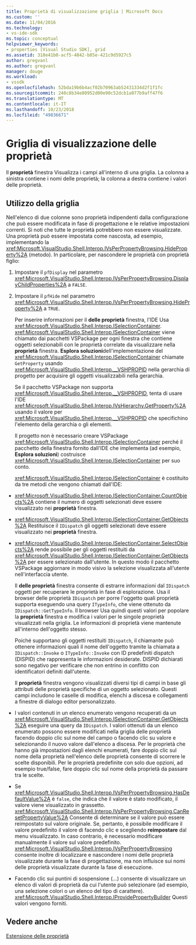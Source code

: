 ```yaml
---
title: Proprietà di visualizzazione griglia | Microsoft Docs
ms.custom: ''
ms.date: 11/04/2016
ms.technology:
- vs-ide-sdk
ms.topic: conceptual
helpviewer_keywords:
- properties [Visual Studio SDK], grid
ms.assetid: 318e41b0-acf5-4842-b85e-421c9d5927c5
author: gregvanl
ms.author: gregvanl
manager: douge
ms.workload:
- vssdk
ms.openlocfilehash: 52bda19b6b4acf02b70963ab52431334d2f1f1fc
ms.sourcegitcommit: 240c8b34e80952d00e90c52dcb1a077b9aff47f6
ms.translationtype: MT
ms.contentlocale: it-IT
ms.lasthandoff: 10/23/2018
ms.locfileid: "49836671"
---
```

# <a name="properties-display-grid"></a>Griglia di visualizzazione delle proprietà
Il **proprietà** finestra Visualizza i campi all'interno di una griglia. La colonna a sinistra contiene i nomi delle proprietà; la colonna a destra contiene i valori delle proprietà.  
  
## <a name="working-with-the-grid"></a>Utilizzo della griglia  
 Nell'elenco di due colonne sono proprietà indipendenti dalla configurazione che può essere modificata in fase di progettazione e le relative impostazioni correnti. Si noti che tutte le proprietà potrebbero non essere visualizzate. Una proprietà può essere impostata come nascosta, ad esempio, implementando la <xref:Microsoft.VisualStudio.Shell.Interop.IVsPerPropertyBrowsing.HideProperty%2A> (metodo). In particolare, per nascondere le proprietà con proprietà figlio:  
  
1. Impostare il `pfDisplay` nel parametro <xref:Microsoft.VisualStudio.Shell.Interop.IVsPerPropertyBrowsing.DisplayChildProperties%2A> a `FALSE`.  
  
2. Impostare il `pfHide` nel parametro <xref:Microsoft.VisualStudio.Shell.Interop.IVsPerPropertyBrowsing.HideProperty%2A> a `TRUE`.  
  
   Per inserire informazioni per il **delle proprietà** finestra, l'IDE Usa <xref:Microsoft.VisualStudio.Shell.Interop.ISelectionContainer>. <xref:Microsoft.VisualStudio.Shell.Interop.ISelectionContainer> viene chiamato dai pacchetti VSPackage per ogni finestra che contiene oggetti selezionabili con le proprietà correlate da visualizzare nella **proprietà** finestra. **Esplora soluzioni**dell'implementazione del <xref:Microsoft.VisualStudio.Shell.Interop.ISelectionContainer> chiamate `GetProperty` usando <xref:Microsoft.VisualStudio.Shell.Interop.__VSHPROPID> nella gerarchia di progetto per acquisire gli oggetti visualizzabili nella gerarchia.  
  
   Se il pacchetto VSPackage non supporta <xref:Microsoft.VisualStudio.Shell.Interop.__VSHPROPID>, tenta di usare l'IDE <xref:Microsoft.VisualStudio.Shell.Interop.IVsHierarchy.GetProperty%2A> usando il valore per <xref:Microsoft.VisualStudio.Shell.Interop.__VSHPROPID> che specifichino l'elemento della gerarchia o gli elementi.  
  
   Il progetto non è necessario creare VSPackage <xref:Microsoft.VisualStudio.Shell.Interop.ISelectionContainer> perché il pacchetto della finestra fornito dall'IDE che implementa (ad esempio, **Esplora soluzioni**) costruisce <xref:Microsoft.VisualStudio.Shell.Interop.ISelectionContainer> per suo conto.  
  
   <xref:Microsoft.VisualStudio.Shell.Interop.ISelectionContainer> è costituito da tre metodi che vengono chiamati dall'IDE:  
  
- <xref:Microsoft.VisualStudio.Shell.Interop.ISelectionContainer.CountObjects%2A> contiene il numero di oggetti selezionati deve essere visualizzato nei **proprietà** finestra.  
  
- <xref:Microsoft.VisualStudio.Shell.Interop.ISelectionContainer.GetObjects%2A> Restituisce il `IDispatch` gli oggetti selezionati deve essere visualizzato nei **proprietà** finestra.  
  
- <xref:Microsoft.VisualStudio.Shell.Interop.ISelectionContainer.SelectObjects%2A> rende possibile per gli oggetti restituiti da <xref:Microsoft.VisualStudio.Shell.Interop.ISelectionContainer.GetObjects%2A> per essere selezionato dall'utente. In questo modo il pacchetto VSPackage aggiornare in modo visivo la selezione visualizzata all'utente nell'interfaccia utente.  
  
  Il **delle proprietà** finestra consente di estrarre informazioni dal `IDispatch` oggetti per recuperare le proprietà in fase di esplorazione. Usa il browser delle proprietà `IDispatch` per porre l'oggetto quali proprietà supporta eseguendo una query `ITypeInfo`, che viene ottenuto da `IDispatch::GetTypeInfo`. Il browser Usa quindi questi valori per popolare la **proprietà** finestra e modifica i valori per le singole proprietà visualizzati nella griglia. Le informazioni di proprietà viene mantenute all'interno dell'oggetto stesso.  
  
  Poiché supportano gli oggetti restituiti `IDispatch`, il chiamante può ottenere informazioni quali il nome dell'oggetto tramite la chiamata a `IDispatch::Invoke` o `ITypeInfo::Invoke` con ID predefiniti dispatch (DISPID) che rappresenta le informazioni desiderate. DISPID dichiarati sono negativo per verificare che non entrino in conflitto con identificatori definiti dall'utente.  
  
  Il **proprietà** finestra vengono visualizzati diversi tipi di campi in base gli attributi delle proprietà specifiche di un oggetto selezionato. Questi campi includono le caselle di modifica, elenchi a discesa e collegamenti a finestre di dialogo editor personalizzato.  
  
- I valori contenuti in un elenco enumerato vengono recuperati da un <xref:Microsoft.VisualStudio.Shell.Interop.ISelectionContainer.GetObjects%2A> eseguire una query da `IDispatch`. I valori ottenuti da un elenco enumerato possono essere modificati nella griglia delle proprietà facendo doppio clic sul nome del campo o facendo clic su valore e selezionando il nuovo valore dall'elenco a discesa. Per le proprietà che hanno già impostazioni dagli elenchi enumerati, fare doppio clic sul nome della proprietà nell'elenco delle proprietà consente di scorrere le scelte disponibili. Per le proprietà predefinite con solo due opzioni, ad esempio true/false, fare doppio clic sul nome della proprietà da passare tra le scelte.  
  
- Se <xref:Microsoft.VisualStudio.Shell.Interop.IVsPerPropertyBrowsing.HasDefaultValue%2A> è `false`, che indica che il valore è stato modificato, il valore viene visualizzato in grassetto. <xref:Microsoft.VisualStudio.Shell.Interop.IVsPerPropertyBrowsing.CanResetPropertyValue%2A> Consente di determinare se il valore può essere reimpostato sul valore originale. Se, pertanto, è possibile modificare il valore predefinito il valore di facendo clic e scegliendo **reimpostare** dal menu visualizzato. In caso contrario, è necessario modificare manualmente il valore sul valore predefinito. <xref:Microsoft.VisualStudio.Shell.Interop.IVsPerPropertyBrowsing> consente inoltre di localizzare e nascondere i nomi delle proprietà visualizzate durante la fase di progettazione, ma non influisce sui nomi delle proprietà visualizzate durante la fase di esecuzione.  
  
- Facendo clic sui puntini di sospensione (...) consente di visualizzare un elenco di valori di proprietà da cui l'utente può selezionare (ad esempio, una selezione colori o un elenco del tipo di carattere). <xref:Microsoft.VisualStudio.Shell.Interop.IProvidePropertyBuilder> Questi valori vengono forniti.  
  
## <a name="see-also"></a>Vedere anche  
 [Estensione delle proprietà](../../extensibility/internals/extending-properties.md)